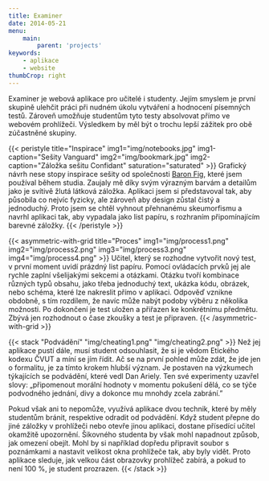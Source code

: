 ```yaml
---
title: Examiner
date: 2014-05-21
menu:
    main:
        parent: 'projects'
keywords:
    - aplikace
    - website
thumbCrop: right
---
```


Examiner je webová aplikace pro učitelé i studenty. Jejím smyslem je první skupině ulehčit práci při nudném úkolu vytváření a hodnocení písemných testů. Zároveň umožňuje studentům tyto testy absolvovat přímo ve webovém prohlížeči. Výsledkem by měl být o trochu lepší zážitek pro obě zúčastněné skupiny.


<!--more-->

{{< peristyle title="Inspirace" img1="img/notebooks.jpg" img1-caption="Sešity Vanguard" img2="img/bookmark.jpg" img2-caption="Záložka sešitu Confidant" saturation="saturated" >}}
Grafický návrh nese stopy inspirace sešity od společnosti [Baron Fig](https://www.baronfig.com/), které jsem používal během studia. Zaujaly mě díky svým výrazným barvám a detailům jako je svítivě žlutá látková záložka. Aplikaci jsem si představoval tak, aby působila co nejvíc fyzicky, ale zároveň aby design zůstal čistý a jednoduchý. Proto jsem se chtěl vyhnout přehnanému skeumorfismu a navrhl aplikaci tak, aby vypadala jako list papíru, s rozhraním připomínajícím barevné záložky.
{{< /peristyle >}}

{{< asymmetric-with-grid title="Proces" img1="img/process1.png" img2="img/process2.png" img3="img/process3.png" img4="img/process4.png" >}}
Učitel, který se rozhodne vytvořit nový test, v první moment uvidí prázdný list papíru. Pomocí ovládacích prvků jej ale rychle zaplní všelijakými sekcemi a otázkami. Otázku tvoří kombinace různých typů obsahu, jako třeba jednoduchý text, ukázka kódu, obrázek, nebo schéma, které lze nakreslit přímo v aplikaci. Odpověď vznikne obdobně, s tím rozdílem, že navíc může nabýt podoby výběru z několika možnosti. Po dokončení je test uložen a přiřazen ke konkrétnímu předmětu. Zbývá jen rozhodnout o čase zkoušky a test je připraven.
{{< /asymmetric-with-grid >}}

{{< stack "Podvádění" "img/cheating1.png" "img/cheating2.png" >}}
Než jej aplikace pustí dále, musí student odsouhlasit, že si je vědom Etického kodexu ČVUT a míní se jím řídit. Ač se na první pohled může zdát, že jde jen o formalitu, je za tímto krokem hlubší význam. Je postaven na výzkumech týkajících se podvádění, které vedl Dan Ariely. Ten své experimenty uzavřel slovy: „připomenout morální hodnoty v momentu pokušení dělá, co se týče podvodného jednání, divy a dokonce mu mnohdy zcela zabrání.”

Pokud však ani to nepomůže, využívá aplikace dvou technik, které by měly studentům bránit, respektive odradit od podvádění. Když student přepne do jiné záložky v prohlížeči nebo otevře jinou aplikaci, dostane přísedící učitel okamžitě upozornění. Šikovného studenta by však mohl napadnout způsob, jak omezení obejít. Mohl by si například dopředu připravit soubor s poznámkami a nastavit velikost okna prohlížeče tak, aby byly vidět. Proto aplikace sleduje, jak velkou část obrazovky prohlížeč zabírá, a pokud to není 100&nbsp;%, je student prozrazen.
{{< /stack >}}



